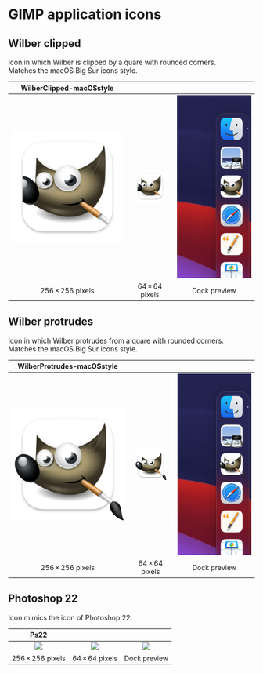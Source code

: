 # GIMP application icons


## Wilber clipped

Icon in which Wilber is clipped by a quare with rounded corners. Matches&nbsp;the macOS&nbsp;Big&nbsp;Sur icons&nbsp;style.

|  WilberClipped-macOSstyle  |  &nbsp;  |  &nbsp;  |
|  :---:  |  :---:  |  :---:  |
|  ![](WilberClipped-macOSstyle/hicolor/256x256/apps/gimp.png)  |  ![](WilberClipped-macOSstyle/hicolor/64x64/apps/gimp.png)  |  ![](WilberClipped-macOSstyle/preview.png)  |
|  256 × 256 pixels  |  64 × 64 pixels  |  Dock preview  |


## Wilber protrudes

Icon in which Wilber protrudes from a quare with rounded corners. Matches&nbsp;the macOS&nbsp;Big&nbsp;Sur icons&nbsp;style.

|  WilberProtrudes-macOSstyle  |  &nbsp;  |  &nbsp;  |
|  :---:  |  :---:   |  :---:   |
|  ![](./WilberProtrudes-macOSstyle/hicolor/256x256/apps/gimp.png)  |  ![](./WilberProtrudes-macOSstyle/hicolor/64x64/apps/gimp.png)  |  ![](./WilberProtrudes-macOSstyle/preview.png)  |
|  256 × 256 pixels  |  64 × 64 pixels  |  Dock preview  |


## Photoshop 22

Icon mimics the icon of Photoshop 22.

|  Ps22  |  &nbsp;  |  &nbsp;  |
|  :---:                  |  :---:   |  :---:   |
|  ![](./Ps22/icon_256x256.png)  |  ![](./Ps22.iconset/icon_32x32@2x.png)  |  ![](./Ps22.iconset/preview.png)  |
|  256 × 256 pixels  |  64 × 64 pixels  |  Dock preview  |
